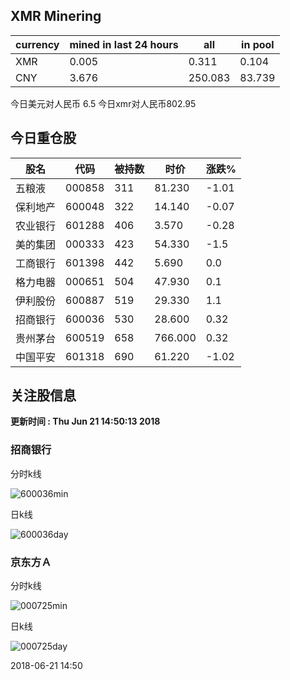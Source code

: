 ## XMR Minering

|currency|mined in last 24 hours|all|in pool|
|---|---|---|---|
|XMR|0.005|0.311|0.104|
|CNY|3.676|250.083|83.739|

今日美元对人民币 6.5	今日xmr对人民币802.95


## 今日重仓股 

|股名|代码|被持数|时价|涨跌%|
|---|---|---|---|---|
|五粮液|000858|311|81.230|-1.01|
|保利地产|600048|322|14.140|-0.07|
|农业银行|601288|406|3.570|-0.28|
|美的集团|000333|423|54.330|-1.5|
|工商银行|601398|442|5.690|0.0|
|格力电器|000651|504|47.930|0.1|
|伊利股份|600887|519|29.330|1.1|
|招商银行|600036|530|28.600|0.32|
|贵州茅台|600519|658|766.000|0.32|
|中国平安|601318|690|61.220|-1.02|

## 关注股信息
**更新时间 : Thu Jun 21 14:50:13 2018**
### 招商银行 
分时k线

![600036min](http://image.sinajs.cn/newchart/min/n/sh600036.gif)

日k线

![600036day](http://image.sinajs.cn/newchart/daily/n/sh600036.gif)

### 京东方Ａ 
分时k线

![000725min](http://image.sinajs.cn/newchart/min/n/sz000725.gif)

日k线

![000725day](http://image.sinajs.cn/newchart/daily/n/sz000725.gif)

2018-06-21 14:50